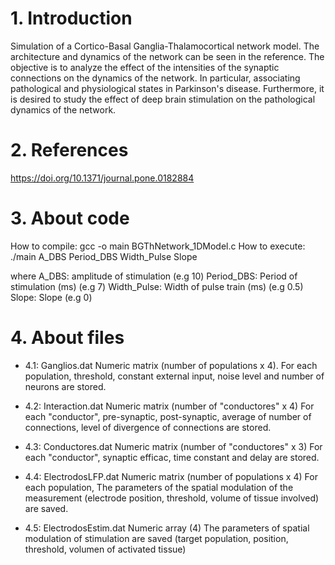 # 1. Introduction
Simulation of a Cortico-Basal Ganglia-Thalamocortical network model.
The architecture and dynamics of the network can be seen in the reference.
The objective is to analyze the effect of the intensities of the synaptic connections on the dynamics of the network.
In particular, associating pathological and physiological states in Parkinson's disease.
Furthermore, it is desired to study the effect of deep brain stimulation on the pathological dynamics of the network.

# 2. References
https://doi.org/10.1371/journal.pone.0182884

# 3. About code
How to compile: gcc -o main BGThNetwork_1DModel.c
How to execute: 
./main
A_DBS Period_DBS Width_Pulse Slope

where A_DBS: amplitude of stimulation (e.g 10)
	  Period_DBS: Period of stimulation (ms) (e.g 7) 
	  Width_Pulse: Width of pulse train (ms) (e.g 0.5)
	  Slope: Slope (e.g 0)

# 4. About files
- 4.1: Ganglios.dat
		Numeric matrix (number of populations x 4). 
		For each population, threshold, constant external input, noise level and number of neurons are stored.

- 4.2: Interaction.dat
		Numeric matrix (number of "conductores" x 4)
		For each "conductor", pre-synaptic, post-synaptic, average of number of connections, level of divergence of connections are stored. 

- 4.3: Conductores.dat
		Numeric matrix (number of "conductores" x 3)
		For each "conductor", synaptic efficac, time constant and delay are stored.

- 4.4: ElectrodosLFP.dat
		Numeric matrix (number of populations x 4)
		For each population, The parameters of the spatial modulation of the measurement (electrode position, threshold, volume of tissue involved) are saved.

- 4.5: ElectrodosEstim.dat
		Numeric array (4)
		The parameters of spatial modulation of stimulation are saved (target population, position, threshold, volumen of activated tissue)